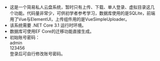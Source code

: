 - 这是一个简易私人云盘系统，暂时只有上传、下载、单人登录、虚拟目录这几个功能。代码量非常少，可供初学者参考学习，数据库使用的是SQLite，前端用了Vue与ElementUI，上传组件用的是VueSimpleUploader。  
- 该系统需要 .NET Core 3.1 运行时环境。  
- 数据库可使用EF Core的迁移功能直接生成。  
- 初始账号密码：  
admin  
123456  
登录后可自行修改账号密码。